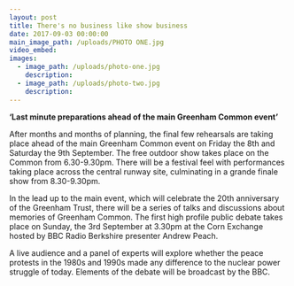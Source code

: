 ```yaml
---
layout: post
title: There's no business like show business
date: 2017-09-03 00:00:00
main_image_path: /uploads/PHOTO ONE.jpg
video_embed:
images:
  - image_path: /uploads/photo-one.jpg
    description:
  - image_path: /uploads/photo-two.jpg
    description:
---
```



**‘Last minute preparations ahead of the main Greenham Common event’**

After months and months of planning, the final few rehearsals are taking place ahead of the main Greenham Common event on Friday the 8th and Saturday the 9th September. The free outdoor show takes place on the Common from 6.30-9.30pm. There will be a festival feel with performances taking place across the central runway site, culminating in a grande finale show from 8.30-9.30pm.

In the lead up to the main event, which will celebrate the 20th anniversary of the Greenham Trust, there will be a series of talks and discussions about memories of Greenham Common. The first high profile public debate takes place on Sunday, the 3rd September at 3.30pm at the Corn Exchange hosted by BBC Radio Berkshire presenter Andrew Peach.

A live audience and a panel of experts will explore whether the peace protests in the 1980s and 1990s made any difference to the nuclear power struggle of today. Elements of the debate will be broadcast by the BBC.